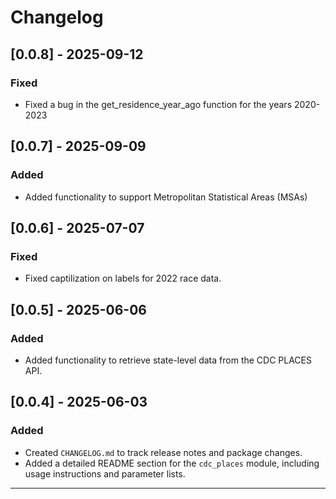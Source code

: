 # Changelog

## [0.0.8] - 2025-09-12

### Fixed 
- Fixed a bug in the get_residence_year_ago function for the years 2020-2023

## [0.0.7] - 2025-09-09

### Added
- Added functionality to support Metropolitan Statistical Areas (MSAs)

## [0.0.6] - 2025-07-07

### Fixed
- Fixed captilization on labels for 2022 race data. 

## [0.0.5] - 2025-06-06

### Added
- Added functionality to retrieve state-level data from the CDC PLACES API.

## [0.0.4] - 2025-06-03

### Added
- Created `CHANGELOG.md` to track release notes and package changes.
- Added a detailed README section for the `cdc_places` module, including usage instructions and parameter lists.

---